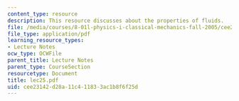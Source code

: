 ```yaml
---
content_type: resource
description: This resource discusses about the properties of fluids.
file: /media/courses/8-01l-physics-i-classical-mechanics-fall-2005/cee23142d28a11c411833ac1b8f6f25d_lec25.pdf
file_type: application/pdf
learning_resource_types:
- Lecture Notes
ocw_type: OCWFile
parent_title: Lecture Notes
parent_type: CourseSection
resourcetype: Document
title: lec25.pdf
uid: cee23142-d28a-11c4-1183-3ac1b8f6f25d
---
```

